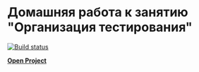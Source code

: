 # Домашняя работа к занятию "Организация тестирования"
[![Build status](https://ci.appveyor.com/api/projects/status/2qsogjpbk7e132i4?svg=true)](https://ci.appveyor.com/project/Votchitsev/ahj-homeworks-testing)

[**Open Project**](https://votchitsev.github.io/ahj-homeworks-testing/)
